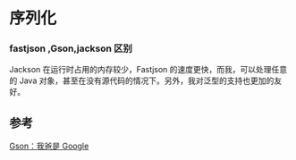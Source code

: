 # 序列化

### fastjson ,Gson,jackson 区别

Jackson 在运行时占用的内存较少，Fastjson 的速度更快，而我，可以处理任意的 Java 对象，甚至在没有源代码的情况下。另外，我对泛型的支持也更加的友好。

## 参考

[Gson：我爸是 Google](https://juejin.cn/post/6911102004958134285)

